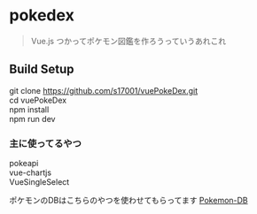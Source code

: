 # pokedex

>  Vue.js つかってポケモン図鑑を作ろうっていうあれこれ

## Build Setup
git clone https://github.com/s17001/vuePokeDex.git <br>
cd vuePokeDex <br>
npm install <br>
npm run dev <br>

### 主に使ってるやつ
pokeapi <br>
vue-chartjs <br>
VueSingleSelect  <br>


ポケモンのDBはこちらのやつを使わせてもらってます [Pokemon-DB](https://github.com/fanzeyi/Pokemon-DB)
